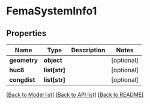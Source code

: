 # FemaSystemInfo1

## Properties
Name | Type | Description | Notes
------------ | ------------- | ------------- | -------------
**geometry** | **object** |  | [optional] 
**huc8** | **list[str]** |  | [optional] 
**congdist** | **list[str]** |  | [optional] 

[[Back to Model list]](../README.md#documentation-for-models) [[Back to API list]](../README.md#documentation-for-api-endpoints) [[Back to README]](../README.md)


